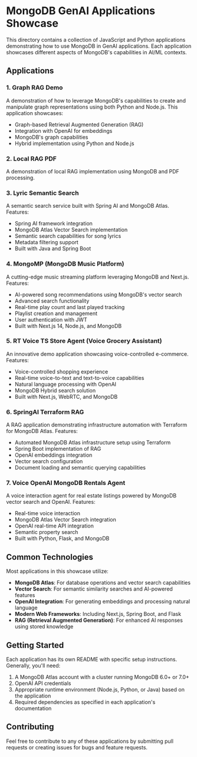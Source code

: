 # MongoDB GenAI Applications Showcase

This directory contains a collection of JavaScript and Python applications demonstrating how to use MongoDB in GenAI applications. Each application showcases different aspects of MongoDB's capabilities in AI/ML contexts.

## Applications

### 1. Graph RAG Demo
A demonstration of how to leverage MongoDB's capabilities to create and manipulate graph representations using both Python and Node.js. This application showcases:
- Graph-based Retrieval Augmented Generation (RAG)
- Integration with OpenAI for embeddings
- MongoDB's graph capabilities
- Hybrid implementation using Python and Node.js

### 2. Local RAG PDF
A demonstration of local RAG implementation using MongoDB and PDF processing.

### 3. Lyric Semantic Search
A semantic search service built with Spring AI and MongoDB Atlas. Features:
- Spring AI framework integration
- MongoDB Atlas Vector Search implementation
- Semantic search capabilities for song lyrics
- Metadata filtering support
- Built with Java and Spring Boot

### 4. MongoMP (MongoDB Music Platform)
A cutting-edge music streaming platform leveraging MongoDB and Next.js. Features:
- AI-powered song recommendations using MongoDB's vector search
- Advanced search functionality
- Real-time play count and last played tracking
- Playlist creation and management
- User authentication with JWT
- Built with Next.js 14, Node.js, and MongoDB

### 5. RT Voice TS Store Agent (Voice Grocery Assistant)
An innovative demo application showcasing voice-controlled e-commerce. Features:
- Voice-controlled shopping experience
- Real-time voice-to-text and text-to-voice capabilities
- Natural language processing with OpenAI
- MongoDB Hybrid search solution
- Built with Next.js, WebRTC, and MongoDB

### 6. SpringAI Terraform RAG
A RAG application demonstrating infrastructure automation with Terraform for MongoDB Atlas. Features:
- Automated MongoDB Atlas infrastructure setup using Terraform
- Spring Boot implementation of RAG
- OpenAI embeddings integration
- Vector search configuration
- Document loading and semantic querying capabilities

### 7. Voice OpenAI MongoDB Rentals Agent
A voice interaction agent for real estate listings powered by MongoDB vector search and OpenAI. Features:
- Real-time voice interaction
- MongoDB Atlas Vector Search integration
- OpenAI real-time API integration
- Semantic property search
- Built with Python, Flask, and MongoDB

## Common Technologies

Most applications in this showcase utilize:
- **MongoDB Atlas**: For database operations and vector search capabilities
- **Vector Search**: For semantic similarity searches and AI-powered features
- **OpenAI Integration**: For generating embeddings and processing natural language
- **Modern Web Frameworks**: Including Next.js, Spring Boot, and Flask
- **RAG (Retrieval Augmented Generation)**: For enhanced AI responses using stored knowledge

## Getting Started

Each application has its own README with specific setup instructions. Generally, you'll need:
1. A MongoDB Atlas account with a cluster running MongoDB 6.0+ or 7.0+
2. OpenAI API credentials
3. Appropriate runtime environment (Node.js, Python, or Java) based on the application
4. Required dependencies as specified in each application's documentation

## Contributing

Feel free to contribute to any of these applications by submitting pull requests or creating issues for bugs and feature requests.
